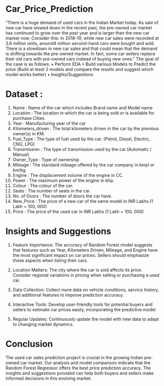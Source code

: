 # Car_Price_Prediction

“There is a huge demand of used cars in the Indian Market today. As sale of new car have slowed down in the recent past, the pre-owned car market has continued to grow over the past year and is larger than the new car market now. Consider this: In 2018-19, while new car sales were recorded at 3.6 million units, around4 million second-hand cars were bought and sold. There is a slowdown in new car sales and that could mean that the demand is shifting towards the pre-owned market. In fact, some car sellers replace their old cars with pre-owned cars instead of buying new ones.”
The goal of the case is as follows:
•	Perform EDA 
•	Build various Models to Predict the price (Build at least 2 models and compare the results and suggest which model works better) 
•	Insights/Suggestions 


# Dataset :
1.	Name : Name of the car which includes Brand name and Model name
2.	Location : The location in which the car is being sold or is available for purchase Cities.
3.	Year : Manufacturing year of the car
4.	Kilometers_driven : The total kilometers driven in the car by the previous owner(s) in KM.
5.	Fuel_Type : The type of fuel used by the car. (Petrol, Diesel, Electric, CNG, LPG)
6.	Transmission : The type of transmission used by the car.(Automatic / Manual)
7.	Owner_Type : Type of ownership
8.	Mileage : The standard mileage offered by the car company in kmpl or km/kg
9.	Engine : The displacement volume of the engine in CC.
10.	Power : The maximum power of the engine in bhp.
11.	Colour : The colour of the car.
12.	Seats : The number of seats in the car.
13.	No. of Doors : The number of doors the car have.
14.	New_Price : The price of a new car of the same model in INR Lakhs.(1 Lakh = 100, 000)
15.	Price : The price of the used car in INR Lakhs (1 Lakh = 100, 000)


# Insights and Suggestions

1.	 Feature Importance: The accuracy of Random Forest model suggests that features such as Year, Kilometers Driven, Mileage, and Engine have the most significant impact on car prices. Sellers should emphasize these aspects when listing their cars.

2.	Location Matters: The city where the car is sold affects its price. Consider regional variations in pricing when selling or purchasing a used car.

3.	Data Collection: Collect more data on vehicle conditions, service history, and additional features to improve prediction accuracy.

4.	Interactive Tools: Develop user-friendly tools for potential buyers and sellers to estimate car prices easily, incorporating the predictive model.

5.	Regular Updates: Continuously update the model with new data to adapt to changing market dynamics.



# Conclusion

The used car sales prediction project is crucial in the growing Indian pre-owned car market. Our analysis and model comparison indicate that the Random Forest Regressor offers the best price prediction accuracy. The insights and suggestions provided can help both buyers and sellers make informed decisions in this evolving market.
